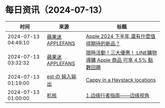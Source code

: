 ﻿# 每日资讯（2024-07-13）

|时间|来源|标题|
|---|---|---|
|2024-07-13 04:49:10|[蘋果迷 APPLEFANS](https://applefans.today/feed/)|[Apple 2024 下半年 還有什麼值得期待的新品？](https://applefans.today/2024-06-apple-h2-new-product-rumors/)|
|2024-07-13 03:32:32|[蘋果迷 APPLEFANS](https://applefans.today/feed/)|[限時活動！三大優惠！ LINE購物導購 Apple 商品 可享 4.5% 點數回饋](https://applefans.today/2024-07-bts-line-shopping-campaign/)|
|2024-07-13 01:19:00|[est の 输入输出](http://feeds.feedburner.com/initiative)|[Cappy in a Haystack locations](https://blog.est.im/2024/stdout-13)|
|2024-07-13 01:00:00|[机核](https://www.gcores.com/rss)|[1.边缘行者指南——边缘视角](https://www.gcores.com/articles/184901)|

